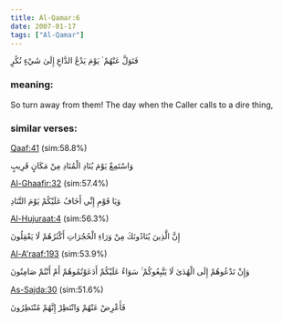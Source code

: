 ```yaml
---
title: Al-Qamar:6
date: 2007-01-17
tags: ["Al-Qamar"]
---
```

فَتَوَلَّ عَنْهُمْ ۘ يَوْمَ يَدْعُ الدَّاعِ إِلَىٰ شَيْءٍ نُكُرٍ
### meaning: 
So turn away from them! The day when the Caller calls to a dire thing,
### similar verses: 

[Qaaf:41](/50/41) (sim:58.8%)

وَاسْتَمِعْ يَوْمَ يُنَادِ الْمُنَادِ مِنْ مَكَانٍ قَرِيبٍ

[Al-Ghaafir:32](/40/32) (sim:57.4%)

وَيَا قَوْمِ إِنِّي أَخَافُ عَلَيْكُمْ يَوْمَ التَّنَادِ

[Al-Hujuraat:4](/49/4) (sim:56.3%)

إِنَّ الَّذِينَ يُنَادُونَكَ مِنْ وَرَاءِ الْحُجُرَاتِ أَكْثَرُهُمْ لَا يَعْقِلُونَ

[Al-A'raaf:193](/7/193) (sim:53.9%)

وَإِنْ تَدْعُوهُمْ إِلَى الْهُدَىٰ لَا يَتَّبِعُوكُمْ ۚ سَوَاءٌ عَلَيْكُمْ أَدَعَوْتُمُوهُمْ أَمْ أَنْتُمْ صَامِتُونَ

[As-Sajda:30](/32/30) (sim:51.6%)

فَأَعْرِضْ عَنْهُمْ وَانْتَظِرْ إِنَّهُمْ مُنْتَظِرُونَ
